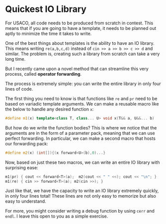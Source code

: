 # Quickest IO Library

For USACO, all code needs to be produced from scratch in contest. This means that if you are going to have a template, it needs to be planned out aptly to minimize the time it takes to write. 

One of the best things about templates is the ability to have an IO library. This means writing `re(a,b,c,d)` instead of `cin >> a >> b >> c >> d` and similar. The problem is, creating such a library from scratch can take a very long time. 

But I recently came upon a novel method that can streamline this very process, called **operator forwarding**. 

The process is extremely simple: you can write the entire library in only four lines of code. 

The first thing you need to know is that functions like `re` and `pr` need to be based on variadic template arguments. We can make a reusable macro like the below to handle any desired function `x`:

```cpp
#define m1(x) template<class T, class... U> void x(T&& a, U&&... b) 
```

But how do we write the function bodies? This is where we notice that the arguments are in the form of a parameter pack, meaning that we can use perfect forwarding. In particular, we can make a second macro that hosts our forwarding pack:

```cpp
#define m2(x) (int[]){(x forward<U>(b),0)...}
```

Now, based on just these two macros, we can write an entire IO library with surprising ease:

```cpp
m1(pr) { cout << forward<T>(a);  m2(cout << " " <<); cout << "\n"; } 
m1(re) { cin >> forward<T>(a); m2(cin >>); }
```

Just like that, we have the capacity to write an IO library extremely quickly, in only four lines total! These lines are not only easy to memorize but also easy to understand. 

For more, you might consider writing a debug function by using `cerr` and `endl`. I leave this open to you as a simple exercise. 

